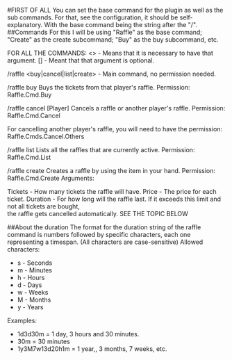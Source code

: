 #FIRST OF ALL
	You can set the base command for the plugin as well as the sub commands. For that, see the configuration, it should
	be self-explanatory. With the base command being the string after the "/".
##Commands
For this I will be using "Raffle" as the base command; "Create" as the create subcommand; "Buy" as the buy subcommand,
etc.

FOR ALL THE COMMANDS:
<> - Means that it is necessary to have that argument.
[] - Meant that that argument is optional.
	
/raffle <buy|cancel|list|create> - Main command, no permission needed.

/raffle buy <Player> <Amount>
Buys the tickets from that player's raffle.
Permission: Raffle.Cmd.Buy
	
/raffle cancel [Player]
Cancels a raffle or another player's raffle.
Permission: Raffle.Cmd.Cancel
	
For cancelling another player's raffle, you will need to have the permission: Raffle.Cmds.Cancel.Others
	
/raffle list
Lists all the raffles that are currently active.
Permission: Raffle.Cmd.List
	
/raffle create <Tickets> <Price> <Duration>
Creates a raffle by using the item in your hand.
Permission: Raffle.Cmd.Create
Arguments:

Tickets - How many tickets the raffle will have.
Price - The price for each ticket.
Duration - For how long will the raffle last. If it exceeds this limit and not all tickets are bought,  
	the raffle gets cancelled automatically. SEE THE TOPIC BELOW
	
##About the duration
The format for the duration string of the raffle command is numbers followed by specific characters, each one representing
a timespan. (All characters are case-sensitive)
Allowed characters:
* s - Seconds
* m - Minutes
* h - Hours
* d - Days
* w - Weeks
* M - Months
* y - Years

Examples:
* 1d3d30m = 1 day, 3 hours and 30 minutes.
* 30m = 30 minutes
* 1y3M7w13d20h1m = 1 year,, 3 months, 7 weeks, etc.
		
		
	
	